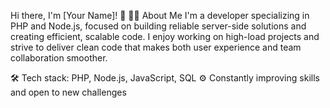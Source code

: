 Hi there, I'm [Your Name]! 👋
👨‍💻 About Me
I'm a developer specializing in PHP and Node.js, focused on building reliable server-side solutions and creating efficient, scalable code. I enjoy working on high-load projects and strive to deliver clean code that makes both user experience and team collaboration smoother.

🛠️ Tech stack: PHP, Node.js, JavaScript, SQL
⚙️ Constantly improving skills and open to new challenges
